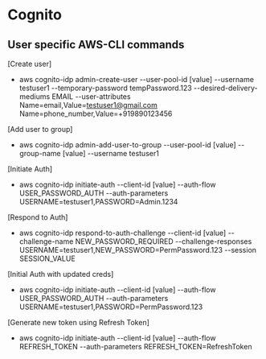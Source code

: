 # Cognito

## User specific AWS-CLI commands

[Create user]
- aws cognito-idp admin-create-user --user-pool-id [value] --username testuser1 --temporary-password tempPassword.123 --desired-delivery-mediums EMAIL --user-attributes Name=email,Value=testuser1@gmail.com Name=phone_number,Value=+919890123456

[Add user to group]
- aws cognito-idp admin-add-user-to-group --user-pool-id [value] --group-name [value] --username testuser1

[Initiate Auth]
-  aws  cognito-idp initiate-auth --client-id [value] --auth-flow USER_PASSWORD_AUTH --auth-parameters USERNAME=testuser1,PASSWORD=Admin.1234

[Respond to Auth]
- aws cognito-idp respond-to-auth-challenge --client-id [value] --challenge-name NEW_PASSWORD_REQUIRED --challenge-responses USERNAME=testuser1,NEW_PASSWORD=PermPassword.123 --session SESSION_VALUE

[Initial Auth with updated creds]
- aws cognito-idp initiate-auth --client-id [value] --auth-flow USER_PASSWORD_AUTH --auth-parameters USERNAME=testuser1,PASSWORD=PermPassword.123

[Generate new token using Refresh Token]
- aws cognito-idp initiate-auth --client-id [value] --auth-flow REFRESH_TOKEN --auth-parameters REFRESH_TOKEN=RefreshToken
